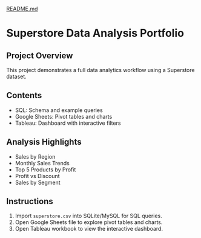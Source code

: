 [README.md](https://github.com/user-attachments/files/22553634/README.md)
# Superstore Data Analysis Portfolio

## Project Overview
This project demonstrates a full data analytics workflow using a Superstore dataset.

## Contents
- SQL: Schema and example queries
- Google Sheets: Pivot tables and charts
- Tableau: Dashboard with interactive filters

## Analysis Highlights
- Sales by Region
- Monthly Sales Trends
- Top 5 Products by Profit
- Profit vs Discount
- Sales by Segment

## Instructions
1. Import `superstore.csv` into SQLite/MySQL for SQL queries.
2. Open Google Sheets file to explore pivot tables and charts.
3. Open Tableau workbook to view the interactive dashboard.

